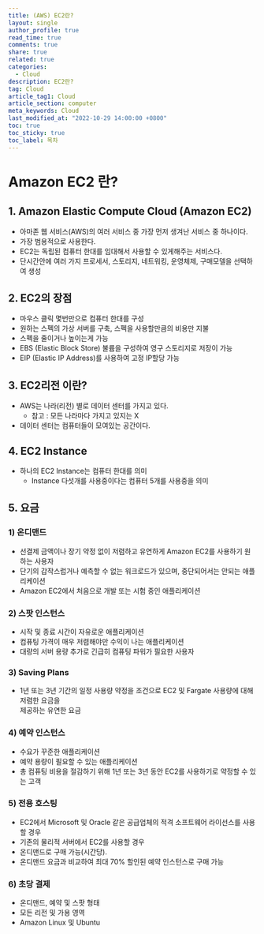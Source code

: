 ```yaml
---
title: (AWS) EC2란?
layout: single
author_profile: true
read_time: true
comments: true
share: true
related: true
categories:
  - Cloud
description: EC2란?
tag: Cloud
article_tag1: Cloud
article_section: computer
meta_keywords: Cloud
last_modified_at: "2022-10-29 14:00:00 +0800"
toc: true
toc_sticky: true
toc_label: 목차
---
```


# Amazon EC2 란?

## 1. Amazon Elastic Compute Cloud (Amazon EC2)

- 아마존 웹 서비스(AWS)의 여러 서비스 중 가장 먼저 생겨난 서비스 중 하나이다.
- 가장 범용적으로 사용한다.
- EC2는 독립된 컴퓨터 한대를 임대해서 사용할 수 있게해주는 서비스다.
- 단시간안에 여러 가지 프로세서, 스토리지, 네트워킹, 운영체제, 구매모델을 선택하여 생성

## 2. EC2의 장점

- 마우스 클릭 몇번만으로 컴퓨터 한대를 구성
- 원하는 스펙의 가상 서버를 구축, 스펙을 사용할만큼의 비용만 지불
- 스펙을 줄이거나 높이는게 가능
- EBS (Elastic Block Store) 불륨을 구성하여 영구 스토리지로 저장이 가능
- EIP (Elastic IP Address)를 사용하여 고정 IP할당 가능

## 3. EC2리전 이란?

- AWS는 나라(리전) 별로 데이터 센터를 가지고 있다.
  - 참고 : 모든 나라마다 가지고 있지는 X
- 데이터 센터는 컴퓨터들이 모여있는 공간이다.

## 4. EC2 Instance

- 하나의 EC2 Instance는 컴퓨터 한대를 의미
  - Instance 다섯개를 사용중이다는 컴퓨터 5개를 사용중을 의미

## 5. 요금

### 1) 온디맨드

- 선결제 금액이나 장기 약정 없이 저렴하고 유연하게 Amazon EC2를 사용하기 원하는 사용자
- 단기의 갑작스럽거나 예측할 수 없는 워크로드가 있으며, 중단되어서는 안되는 애플리케이션
- Amazon EC2에서 처음으로 개발 또는 시험 중인 애플리케이션

### 2) 스팟 인스턴스

- 시작 및 종료 시간이 자유로운 애플리케이션
- 컴퓨팅 가격이 매우 저렴해야만 수익이 나는 애플리케이션
- 대량의 서버 용량 추가로 긴급히 컴퓨팅 파워가 필요한 사용자

### 3) Saving Plans

- 1년 또는 3년 기간의 일정 사용량 약정을 조건으로 EC2 및 Fargate 사용량에 대해 저렴한 요금을  
  제공하는 유연한 요금

### 4) 예약 인스턴스

- 수요가 꾸준한 애플리케이션
- 예약 용량이 필요할 수 있는 애플리케이션
- 총 컴퓨팅 비용을 절감하기 위해 1년 또는 3년 동안 EC2를 사용하기로 약정할 수 있는 고객

### 5) 전용 호스팅

- EC2에서 Microsoft 및 Oracle 같은 공급업체의 적격 소프트웨어 라이선스를 사용할 경우
- 기존의 물리적 서버에서 EC2를 사용할 경우
- 온디맨드로 구매 가능(시간당).
- 온디맨드 요금과 비교하여 최대 70% 할인된 예약 인스턴스로 구매 가능

### 6) 초당 결제

- 온디맨드, 예약 및 스팟 형태
- 모든 리전 및 가용 영역
- Amazon Linux 및 Ubuntu
